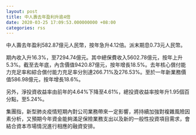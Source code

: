 ```yaml
---
layout: post
title: 中人壽去年盈利升逾4倍
date: 2020-03-25 17:09:53.000000000 +08:00
categories: rss
---
```


中人壽去年盈利582.87億元人民幣，按年急升4.12倍。派末期息0.73元人民幣。

期內收入升16.3%，至7294.74億元。其中總保費收入5602.78億元，按年上升5.3%。截至去年底，內含價值9420.87億元，按年增長18.5%。去年核心償付能力充足率和綜合償付能力充足率分別達266.71%及276.53%。至於一年新業務價值586.98億元，按年增長18.6%。

另外，淨投資收益率由前年的4.64%下降至4.61%，總投資收益率按年升1.95個百分點，至5.24%。

集團指，新型肺炎疫情短期內對公司業務帶來一定影響，將持續加強對複雜風險因素分析，又預期今年資金能夠滿足保險業務支出以及新的一般性投資項目需求，會結合資本市場情況進行相應的融資安排。
